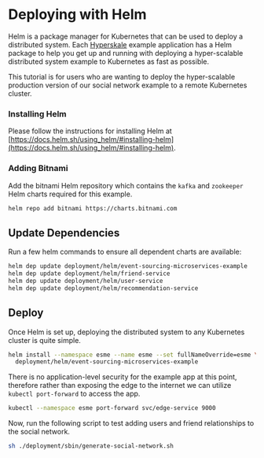 # Deploying with Helm

Helm is a package manager for Kubernetes that can be used to deploy a distributed system. Each [Hyperskale](http://www.github.com/hyperskale) example application has a Helm package to help you get up and running with deploying a hyper-scalable distributed system example to Kubernetes as fast as possible.

This tutorial is for users who are wanting to deploy the hyper-scalable production version of our social network example to a remote Kubernetes cluster.



### Installing Helm

Please follow the instructions for installing Helm at [https://docs.helm.sh/using_helm/#installing-helm](https://docs.helm.sh/using_helm/#installing-helm).

### Adding Bitnami

Add the bitnami Helm repository which contains the `kafka` and `zookeeper` Helm charts required for this example.

```bash
helm repo add bitnami https://charts.bitnami.com
```

## Update Dependencies

Run a few helm commands to ensure all dependent charts are available:

```bash
helm dep update deployment/helm/event-sourcing-microservices-example
helm dep update deployment/helm/friend-service
helm dep update deployment/helm/user-service
helm dep update deployment/helm/recommendation-service

```

## Deploy

Once Helm is set up, deploying the distributed system to any Kubernetes cluster is quite simple.

```bash
helm install --namespace esme --name esme --set fullNameOverride=esme \
  deployment/helm/event-sourcing-microservices-example
```

There is no application-level security for the example app at this point, therefore rather than exposing the edge
to the internet we can utilize `kubectl port-forward` to access the app.

```bash
kubectl --namespace esme port-forward svc/edge-service 9000
```

Now, run the following script to test adding users and friend relationships to the social network.

```bash
sh ./deployment/sbin/generate-social-network.sh
```